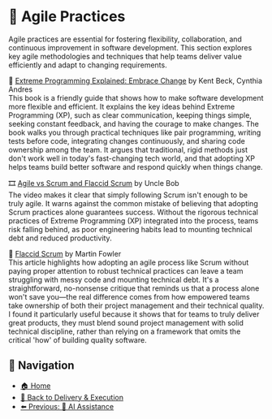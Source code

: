 # 🤸 Agile Practices

Agile practices are essential for fostering flexibility, collaboration, and continuous improvement in software development. This section explores key agile methodologies and techniques that help teams deliver value efficiently and adapt to changing requirements.

📘 [Extreme Programming Explained: Embrace Change](https://www.goodreads.com/book/show/67833.Extreme_Programming_Explained) by Kent Beck, Cynthia Andres  
This book is a friendly guide that shows how to make software development more flexible and efficient. It explains the key ideas behind Extreme Programming (XP), such as clear communication, keeping things simple, seeking constant feedback, and having the courage to make changes. The book walks you through practical techniques like pair programming, writing tests before code, integrating changes continuously, and sharing code ownership among the team. It argues that traditional, rigid methods just don't work well in today's fast-changing tech world, and that adopting XP helps teams build better software and respond quickly when things change.

🎞 [Agile vs Scrum and Flaccid Scrum](https://youtu.be/kxk3Kg7LofY?si=52kwucSNgDz74TDA) by Uncle Bob  
The video makes it clear that simply following Scrum isn't enough to be truly agile. It warns against the common mistake of believing that adopting Scrum practices alone guarantees success. Without the rigorous technical practices of Extreme Programming (XP) integrated into the process, teams risk falling behind, as poor engineering habits lead to mounting technical debt and reduced productivity.

📄 [Flaccid Scrum](https://martinfowler.com/bliki/FlaccidScrum.html) by Martin Fowler  
This article highlights how adopting an agile process like Scrum without paying proper attention to robust technical practices can leave a team struggling with messy code and mounting technical debt. It's a straightforward, no-nonsense critique that reminds us that a process alone won't save you—the real difference comes from how empowered teams take ownership of both their project management and their technical quality. I found it particularly useful because it shows that for teams to truly deliver great products, they must blend sound project management with solid technical discipline, rather than relying on a framework that omits the critical 'how' of building quality software.

## 🧭 Navigation

- [🏠 Home](../../README.md)
- [🚀 Back to Delivery & Execution](../README.md)
- [⬅️ Previous: 🤖 AI Assistance](ai-assistance.md)
